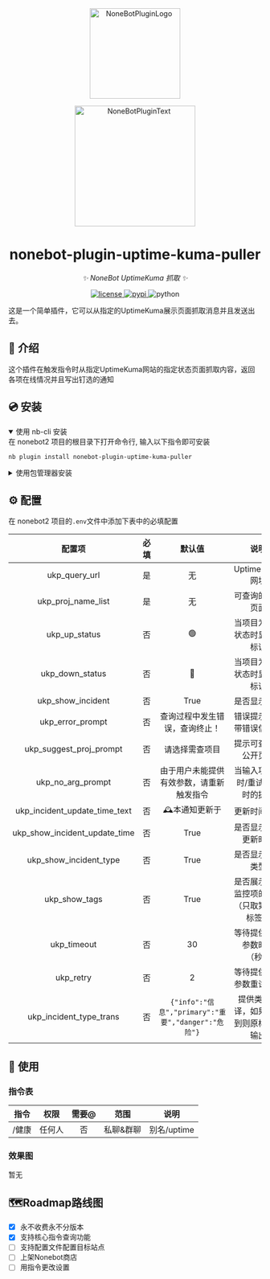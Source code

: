 <div align="center">
  <a href="https://v2.nonebot.dev/store"><img src="https://github.com/A-kirami/nonebot-plugin-template/blob/resources/nbp_logo.png" width="180" height="180" alt="NoneBotPluginLogo"></a>
  <br>
  <p><img src="https://github.com/A-kirami/nonebot-plugin-template/blob/resources/NoneBotPlugin.svg" width="240" alt="NoneBotPluginText"></p>
</div>

<div align="center">

# nonebot-plugin-uptime-kuma-puller

_✨ NoneBot UptimeKuma 抓取 ✨_


<a href="./LICENSE">
    <img src="https://img.shields.io/github/license/bananaxiao2333/nonebot-plugin-uptime-kuma-puller.svg" alt="license">
</a>
<a href="https://pypi.python.org/pypi/nonebot-plugin-template">
    <img src="https://img.shields.io/pypi/v/nonebot-plugin-template.svg" alt="pypi">
</a>
<img src="https://img.shields.io/badge/python-3.9+-blue.svg" alt="python">

</div>

这是一个简单插件，它可以从指定的UptimeKuma展示页面抓取消息并且发送出去。

## 📖 介绍

这个插件在触发指令时从指定UptimeKuma网站的指定状态页面抓取内容，返回各项在线情况并且写出钉选的通知

## 💿 安装

<details open>
<summary>使用 nb-cli 安装</summary>
在 nonebot2 项目的根目录下打开命令行, 输入以下指令即可安装

    nb plugin install nonebot-plugin-uptime-kuma-puller

</details>

<details>
<summary>使用包管理器安装</summary>
在 nonebot2 项目的插件目录下, 打开命令行, 根据你使用的包管理器, 输入相应的安装命令

<details>
<summary>pip</summary>

    pip install nonebot-plugin-uptime-kuma-puller
</details>
<details>
<summary>pdm</summary>

    pdm add nonebot-plugin-uptime-kuma-puller
</details>
<details>
<summary>poetry</summary>

    poetry add nonebot-plugin-uptime-kuma-puller
</details>
<details>
<summary>conda</summary>

    conda install nonebot-plugin-uptime-kuma-puller
</details>

打开 nonebot2 项目根目录下的 `pyproject.toml` 文件, 在 `[tool.nonebot]` 部分追加写入

    plugins = ["nonebot-plugin-uptime-kuma-puller"]

</details>

## ⚙️ 配置

在 nonebot2 项目的`.env`文件中添加下表中的必填配置

| 配置项 | 必填 | 默认值 | 说明 |
|:-----:|:----:|:----:|:----:|
| ukp_query_url | 是 | 无 | UptimeKuma网址 |
| ukp_proj_name_list | 是 | 无 | 可查询的公开页面 |
| ukp_up_status | 否 | 🟢 | 当项目为在线状态时显示的标识 |
| ukp_down_status | 否 | 🔴 | 当项目为离线状态时显示的标识 |
| ukp_show_incident | 否 | True | 是否显示公告 |
| ukp_error_prompt | 否 | 查询过程中发生错误，查询终止！ | 错误提示（附带错误信息） |
| ukp_suggest_proj_prompt | 否 | 请选择需查项目 | 提示可查询的公开页面 |
| ukp_no_arg_prompt | 否 | 由于用户未能提供有效参数，请重新触发指令 | 当输入项目超时/重试用尽时的提示 |
| ukp_incident_update_time_text | 否 | 🕰本通知更新于 | 更新时间信息 |
| ukp_show_incident_update_time | 否 | True | 是否显示公告更新时间 |
| ukp_show_incident_type | 否 | True | 是否显示公告类型 |
| ukp_show_tags | 否 | True | 是否展示每个监控项的标签（只取第一项标签） |
| ukp_timeout | 否 | 30 | 等待提供查询参数时间（秒） |
| ukp_retry | 否 | 2 | 等待提供查询参数重试次数 |
| ukp_incident_type_trans | 否 | `{"info":"信息","primary":"重要","danger":"危险"}` | 提供类型翻译，如果找不到则原样大写输出 |

## 🎉 使用
### 指令表
| 指令 | 权限 | 需要@ | 范围 | 说明 |
|:-----:|:----:|:----:|:----:|:----:|
| /健康 | 任何人 | 否 | 私聊&群聊 | 别名/uptime |
### 效果图
暂无

## 🗺️Roadmap路线图
- [x] 永不收费永不分版本
- [x] 支持核心指令查询功能
- [ ] 支持配置文件配置目标站点
- [ ] 上架Nonebot商店
- [ ] 用指令更改设置
